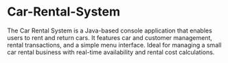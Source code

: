 # Car-Rental-System
The Car Rental System is a Java-based console application that enables users to rent and return cars. It features car and customer management, rental transactions, and a simple menu interface. Ideal for managing a small car rental business with real-time availability and rental cost calculations.
